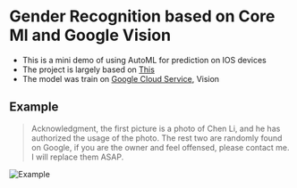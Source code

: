 # Gender Recognition based on Core Ml and Google Vision

- This is a mini demo of using AutoML for prediction on IOS devices
- The project is largely based on [This](https://cloud.google.com/vision/automl/docs/tflite-coreml-ios-tutorial)
- The model was train on [Google Cloud Service](https://cloud.google.com/), Vision

## Example

> Acknowledgment, the first picture is a photo of Chen Li, and he has authorized the usage of the photo. The rest two are randomly found on Google,  if you are the owner and feel offensed, please contact me. I will replace them ASAP.

![Example](https://user-images.githubusercontent.com/63531857/96325552-93fdb980-0fdd-11eb-891e-36804ff0164f.jpg)

